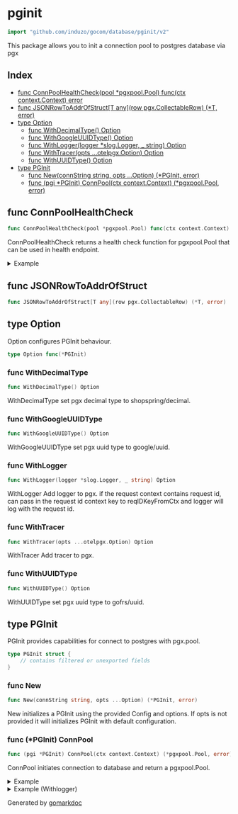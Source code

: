 <!-- Code generated by gomarkdoc. DO NOT EDIT -->

# pginit

```go
import "github.com/induzo/gocom/database/pginit/v2"
```

This package allows you to init a connection pool to postgres database via pgx

## Index

- [func ConnPoolHealthCheck(pool *pgxpool.Pool) func(ctx context.Context) error](<#func-connpoolhealthcheck>)
- [func JSONRowToAddrOfStruct[T any](row pgx.CollectableRow) (*T, error)](<#func-jsonrowtoaddrofstruct>)
- [type Option](<#type-option>)
  - [func WithDecimalType() Option](<#func-withdecimaltype>)
  - [func WithGoogleUUIDType() Option](<#func-withgoogleuuidtype>)
  - [func WithLogger(logger *slog.Logger, _ string) Option](<#func-withlogger>)
  - [func WithTracer(opts ...otelpgx.Option) Option](<#func-withtracer>)
  - [func WithUUIDType() Option](<#func-withuuidtype>)
- [type PGInit](<#type-pginit>)
  - [func New(connString string, opts ...Option) (*PGInit, error)](<#func-new>)
  - [func (pgi *PGInit) ConnPool(ctx context.Context) (*pgxpool.Pool, error)](<#func-pginit-connpool>)


## func ConnPoolHealthCheck

```go
func ConnPoolHealthCheck(pool *pgxpool.Pool) func(ctx context.Context) error
```

ConnPoolHealthCheck returns a health check function for pgxpool.Pool that can be used in health endpoint.

<details><summary>Example</summary>
<p>

Using standard net/http package. We can also simply pass healthCheck as a CheckFn in gocom/http/health/v2.

```go
{
	pgi, err := pginit.New("postgres://postgres:postgres@localhost:5432/datawarehouse?sslmode=disable&pool_max_conns=10&pool_max_conn_lifetime=1m")
	if err != nil {
		log.Fatalf("init pgi config: %v", err)
	}

	ctx := context.Background()

	pool, err := pgi.ConnPool(ctx)
	if err != nil {
		log.Fatalf("init pgi config: %v", err)
	}

	defer pool.Close()

	healthCheck := pginit.ConnPoolHealthCheck(pool)

	mux := http.NewServeMux()

	mux.HandleFunc("/sys/health", func(rw http.ResponseWriter, _ *http.Request) {
		if err := healthCheck(ctx); err != nil {
			rw.WriteHeader(http.StatusServiceUnavailable)
		}
	})
}
```

</p>
</details>

## func JSONRowToAddrOfStruct

```go
func JSONRowToAddrOfStruct[T any](row pgx.CollectableRow) (*T, error)
```

## type Option

Option configures PGInit behaviour.

```go
type Option func(*PGInit)
```

### func WithDecimalType

```go
func WithDecimalType() Option
```

WithDecimalType set pgx decimal type to shopspring/decimal.

### func WithGoogleUUIDType

```go
func WithGoogleUUIDType() Option
```

WithGoogleUUIDType set pgx uuid type to google/uuid.

### func WithLogger

```go
func WithLogger(logger *slog.Logger, _ string) Option
```

WithLogger Add logger to pgx. if the request context contains request id, can pass in the request id context key to reqIDKeyFromCtx and logger will log with the request id.

### func WithTracer

```go
func WithTracer(opts ...otelpgx.Option) Option
```

WithTracer Add tracer to pgx.

### func WithUUIDType

```go
func WithUUIDType() Option
```

WithUUIDType set pgx uuid type to gofrs/uuid.

## type PGInit

PGInit provides capabilities for connect to postgres with pgx.pool.

```go
type PGInit struct {
    // contains filtered or unexported fields
}
```

### func New

```go
func New(connString string, opts ...Option) (*PGInit, error)
```

New initializes a PGInit using the provided Config and options. If opts is not provided it will initializes PGInit with default configuration.

### func \(\*PGInit\) ConnPool

```go
func (pgi *PGInit) ConnPool(ctx context.Context) (*pgxpool.Pool, error)
```

ConnPool initiates connection to database and return a pgxpool.Pool.

<details><summary>Example</summary>
<p>

```go
{
	pgi, err := pginit.New("postgres://postgres:postgres@localhost:5432/datawarehouse?sslmode=disable&pool_max_conns=10&pool_max_conn_lifetime=1m")
	if err != nil {
		log.Fatalf("init pgi config: %v", err)
	}

	ctx := context.Background()

	pool, err := pgi.ConnPool(ctx)
	if err != nil {
		log.Fatalf("init pgi config: %v", err)
	}

	defer pool.Close()

	if err := pool.Ping(ctx); err != nil {
		log.Fatalf("ping: %v", err)
	}
}
```

</p>
</details>

<details><summary>Example (Withlogger)</summary>
<p>

```go
{
	textHandler := slog.NewTextHandler(io.Discard, nil)
	logger := slog.New(textHandler)

	pgi, err := pginit.New(
		"postgres://postgres:postgres@localhost:5432/datawarehouse?sslmode=disable&pool_max_conns=10&pool_max_conn_lifetime=1m",
		pginit.WithLogger(logger, "request-id"),
		pginit.WithDecimalType(),
		pginit.WithUUIDType(),
	)
	if err != nil {
		log.Fatalf("init pgi config: %v", err)
	}

	ctx := context.Background()

	pool, err := pgi.ConnPool(ctx)
	if err != nil {
		log.Fatalf("init pgi config: %v", err)
	}

	defer pool.Close()

	if err := pool.Ping(ctx); err != nil {
		log.Fatalf("ping: %v", err)
	}
}
```

</p>
</details>



Generated by [gomarkdoc](<https://github.com/princjef/gomarkdoc>)
